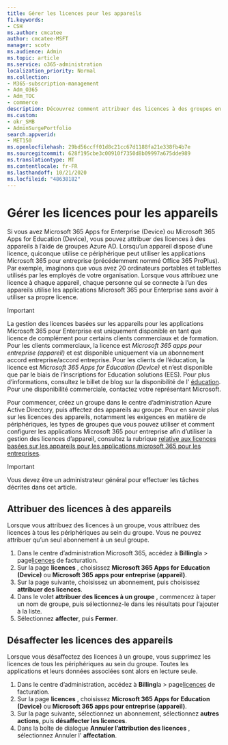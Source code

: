 ```yaml
---
title: Gérer les licences pour les appareils
f1.keywords:
- CSH
ms.author: cmcatee
author: cmcatee-MSFT
manager: scotv
ms.audience: Admin
ms.topic: article
ms.service: o365-administration
localization_priority: Normal
ms.collection:
- M365-subscription-management
- Adm_O365
- Adm_TOC
- commerce
description: Découvrez comment attribuer des licences à des groupes en vue de les utiliser avec des appareils.
ms.custom:
- okr_SMB
- AdminSurgePortfolio
search.appverid:
- MET150
ms.openlocfilehash: 29bd56ccff01d8c21cc67d1188fa21e338fb4b7e
ms.sourcegitcommit: 628f195cbe3c00910f7350d8b09997a675dde989
ms.translationtype: MT
ms.contentlocale: fr-FR
ms.lasthandoff: 10/21/2020
ms.locfileid: "48638182"
---
```

# <a name="manage-licenses-for-devices"></a>Gérer les licences pour les appareils

Si vous avez Microsoft 365 Apps for Enterprise (Device) ou Microsoft 365 Apps for Education (Device), vous pouvez attribuer des licences à des appareils à l’aide de groupes Azure AD. Lorsqu’un appareil dispose d’une licence, quiconque utilise ce périphérique peut utiliser les applications Microsoft 365 pour entreprise (précédemment nommé Office 365 ProPlus). Par exemple, imaginons que vous avez 20 ordinateurs portables et tablettes utilisés par les employés de votre organisation. Lorsque vous attribuez une licence à chaque appareil, chaque personne qui se connecte à l’un des appareils utilise les applications Microsoft 365 pour Enterprise sans avoir à utiliser sa propre licence.

> [!IMPORTANT]
> La gestion des licences basées sur les appareils pour les applications Microsoft 365 pour Enterprise est uniquement disponible en tant que licence de complément pour certains clients commerciaux et de formation. Pour les clients commerciaux, la licence est *Microsoft 365 apps pour entreprise (appareil)* et est disponible uniquement via un abonnement accord entreprise/accord entreprise. Pour les clients de l’éducation, la licence est *Microsoft 365 Apps for Education (Device)* et n’est disponible que par le biais de l’inscriptions for Education solutions (EES). Pour plus d’informations, consultez le billet de blog sur la disponibilité de l' [éducation](https://educationblog.microsoft.com/2019/08/attention-it-administrators-announcing-device-based-subscription-for-education/). Pour une disponibilité commerciale, contactez votre représentant Microsoft.

Pour commencer, créez un groupe dans le centre d’administration Azure Active Directory, puis affectez des appareils au groupe. Pour en savoir plus sur les licences des appareils, notamment les exigences en matière de périphériques, les types de groupes que vous pouvez utiliser et comment configurer les applications Microsoft 365 pour entreprise afin d’utiliser la gestion des licences d’appareil, consultez la rubrique [relative aux licences basées sur les appareils pour les applications microsoft 365 pour les entreprises](https://go.microsoft.com/fwlink/p/?linkid=2094216).

> [!IMPORTANT]
> Vous devez être un administrateur général pour effectuer les tâches décrites dans cet article.

## <a name="assign-licenses-to-devices"></a>Attribuer des licences à des appareils

Lorsque vous attribuez des licences à un groupe, vous attribuez des licences à tous les périphériques au sein du groupe. Vous ne pouvez attribuer qu’un seul abonnement à un seul groupe.

1. Dans le centre d’administration Microsoft 365, accédez à **Billing**la  >  page<a href="https://go.microsoft.com/fwlink/p/?linkid=842264" target="_blank">licences</a> de facturation.
2. Sur la page **licences** , choisissez **Microsoft 365 Apps for Education (Device)** ou **Microsoft 365 apps pour entreprise (appareil)**.
3. Sur la page suivante, choisissez un abonnement, puis choisissez **attribuer des licences**.
4. Dans le volet **attribuer des licences à un groupe** , commencez à taper un nom de groupe, puis sélectionnez-le dans les résultats pour l’ajouter à la liste.
5. Sélectionnez **affecter**, puis **Fermer**.

## <a name="unassign-licenses-from-devices"></a>Désaffecter les licences des appareils

Lorsque vous désaffectez des licences à un groupe, vous supprimez les licences de tous les périphériques au sein du groupe. Toutes les applications et leurs données associées sont alors en lecture seule.

1. Dans le centre d’administration, accédez à **Billing**la  >  page<a href="https://go.microsoft.com/fwlink/p/?linkid=842264" target="_blank">licences</a> de facturation.
2. Sur la page **licences** , choisissez **Microsoft 365 Apps for Education (Device)** ou **Microsoft 365 apps pour entreprise (appareil)**.
3. Sur la page suivante, sélectionnez un abonnement, sélectionnez **autres actions**, puis **désaffecter les licences**.
4. Dans la boîte de dialogue **Annuler l’attribution des licences** , sélectionnez Annuler l' **affectation**.